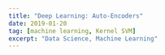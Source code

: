 ```yaml
---
title: "Deep Learning: Auto-Encoders"
date: 2019-01-20
tag: [machine learning, Kernel SVM]
excerpt: "Data Science, Machine Learning"
---
```

